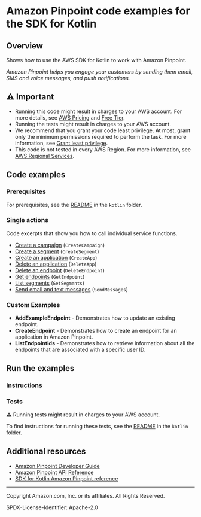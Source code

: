 # Amazon Pinpoint code examples for the SDK for Kotlin

## Overview

Shows how to use the AWS SDK for Kotlin to work with Amazon Pinpoint.

<!--custom.overview.start-->
<!--custom.overview.end-->

_Amazon Pinpoint helps you engage your customers by sending them email, SMS and voice messages, and push notifications._

## ⚠ Important

* Running this code might result in charges to your AWS account. For more details, see [AWS Pricing](https://aws.amazon.com/pricing/) and [Free Tier](https://aws.amazon.com/free/).
* Running the tests might result in charges to your AWS account.
* We recommend that you grant your code least privilege. At most, grant only the minimum permissions required to perform the task. For more information, see [Grant least privilege](https://docs.aws.amazon.com/IAM/latest/UserGuide/best-practices.html#grant-least-privilege).
* This code is not tested in every AWS Region. For more information, see [AWS Regional Services](https://aws.amazon.com/about-aws/global-infrastructure/regional-product-services).

<!--custom.important.start-->
<!--custom.important.end-->

## Code examples

### Prerequisites

For prerequisites, see the [README](../../README.md#Prerequisites) in the `kotlin` folder.


<!--custom.prerequisites.start-->
<!--custom.prerequisites.end-->

### Single actions

Code excerpts that show you how to call individual service functions.

- [Create a campaign](src/main/kotlin/com/kotlin/pinpoint/CreateCampaign.kt#L52) (`CreateCampaign`)
- [Create a segment](src/main/kotlin/com/kotlin/pinpoint/CreateSegment.kt#L55) (`CreateSegment`)
- [Create an application](src/main/kotlin/com/kotlin/pinpoint/CreateApp.kt#L46) (`CreateApp`)
- [Delete an application](src/main/kotlin/com/kotlin/pinpoint/DeleteApp.kt#L44) (`DeleteApp`)
- [Delete an endpoint](src/main/kotlin/com/kotlin/pinpoint/DeleteEndpoint.kt#L46) (`DeleteEndpoint`)
- [Get endpoints](src/main/kotlin/com/kotlin/pinpoint/LookUpEndpoint.kt#L48) (`GetEndpoint`)
- [List segments](src/main/kotlin/com/kotlin/pinpoint/ListSegments.kt#L44) (`GetSegments`)
- [Send email and text messages](src/main/kotlin/com/kotlin/pinpoint/SendEmailMessage.kt#L58) (`SendMessages`)


<!--custom.examples.start-->

### Custom Examples

- **AddExampleEndpoint** - Demonstrates how to update an existing endpoint.
- **CreateEndpoint** - Demonstrates how to create an endpoint for an application in Amazon Pinpoint.
- **ListEndpointIds** - Demonstrates how to retrieve information about all the endpoints that are associated with a specific user ID.
<!--custom.examples.end-->

## Run the examples

### Instructions


<!--custom.instructions.start-->
<!--custom.instructions.end-->



### Tests

⚠ Running tests might result in charges to your AWS account.


To find instructions for running these tests, see the [README](../../README.md#Tests)
in the `kotlin` folder.



<!--custom.tests.start-->
<!--custom.tests.end-->

## Additional resources

- [Amazon Pinpoint Developer Guide](https://docs.aws.amazon.com/pinpoint/latest/developerguide/welcome.html)
- [Amazon Pinpoint API Reference](https://docs.aws.amazon.com/pinpoint/latest/apireference/welcome.html)
- [SDK for Kotlin Amazon Pinpoint reference](https://sdk.amazonaws.com/kotlin/api/latest/pinpoint/index.html)

<!--custom.resources.start-->
<!--custom.resources.end-->

---

Copyright Amazon.com, Inc. or its affiliates. All Rights Reserved.

SPDX-License-Identifier: Apache-2.0